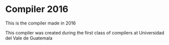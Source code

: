 # Compiler 2016
This is the compiler made in 2016

This compiler was created during the first class of compilers at Universidad del Vale de Guatemala
